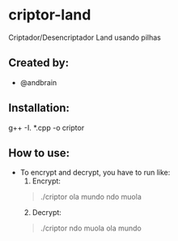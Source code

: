 # criptor-land
Criptador/Desencriptador Land usando pilhas

## Created by:
- @andbrain

## Installation:
g++ -I. *.cpp -o criptor

## How to use:
- To encrypt and decrypt, you have to run like:
	1. Encrypt:
    > ./criptor ola mundo
    > ndo muola
	2. Decrypt:
    > ./criptor ndo muola
    > ola mundo
